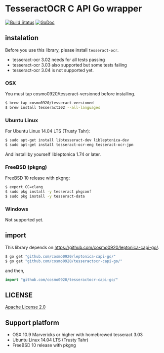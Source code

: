 TesseractOCR C API Go wrapper
===

[![Build Status](https://travis-ci.org/cosmo0920/tesseractocr-capi-go.svg?branch=master)](https://travis-ci.org/cosmo0920/tesseractocr-capi-go) [![GoDoc](https://godoc.org/github.com/cosmo0920/tesseractocr-capi-go?status.png)](https://godoc.org/github.com/cosmo0920/tesseractocr-capi-go)

## instalation

Before you use this library, please install `tesseract-ocr`.

* tesseract-ocr 3.02 needs for all tests passing
* tesseract-ocr 3.03 also supported but some tests failing
* tesseract-ocr 3.04 is not supported yet.

### OSX

You must tap cosmo0920/tesseract-versioned before installing.

```bash
$ brew tap cosmo0920/tesseract-versioned
$ brew install tesseract302 --all-languages
```

### Ubuntu Linux

For Ubuntu Linux 14.04 LTS (Trusty Tahr):

```bash
$ sudo apt-get install libtesseract-dev libleptonica-dev
$ sudo apt-get install tesseract-ocr-eng tesseract-ocr-jpn
```

And install by yourself libleptonica 1.74 or later.

### FreeBSD (pkgng)

FreeBSD 10 release with pkgng:

```bash
$ export CC=clang
$ sudo pkg install -y tesseract pkgconf
$ sudo pkg install -y tesseract-data
```

### Windows

Not supported yet.

## import

This library depends on https://github.com/cosmo0920/leptonica-capi-go/.

```bash
$ go get "github.com/cosmo0920/leptonica-capi-go/"
$ go get "github.com/cosmo0920/tesseractocr-capi-go/"
```

and then,

```go
import "github.com/cosmo0920/tesseractocr-capi-go/"
```

## LICENSE

[Apache License 2.0](LICENSE)

## Support platform

* OSX 10.9 Marvericks or higher with homebrewed tesseract 3.03
* Ubuntu Linux 14.04 LTS (Trusty Tahr)
* FreeBSD 10 release with pkgng
